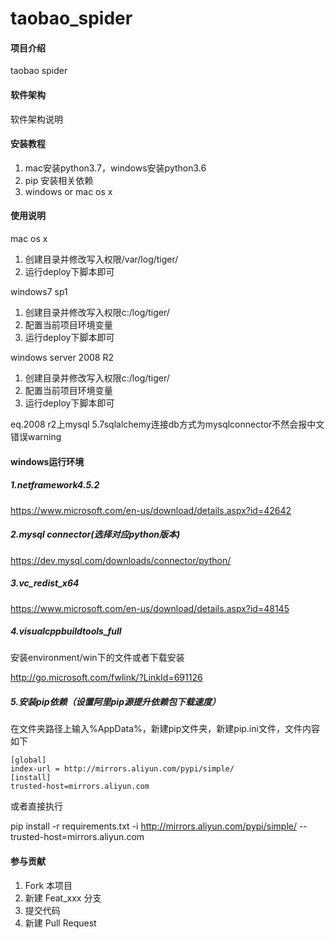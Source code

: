 # taobao_spider

#### 项目介绍
taobao spider

#### 软件架构
软件架构说明


#### 安装教程

1. mac安装python3.7，windows安装python3.6
2. pip 安装相关依赖
2. windows or mac os x

#### 使用说明
mac os x
1. 创建目录并修改写入权限/var/log/tiger/
2. 运行deploy下脚本即可

windows7 sp1
1. 创建目录并修改写入权限c:/log/tiger/
2. 配置当前项目环境变量
3. 运行deploy下脚本即可

windows server 2008 R2
1. 创建目录并修改写入权限c:/log/tiger/
2. 配置当前项目环境变量
3. 运行deploy下脚本即可

eq.2008 r2上mysql 5.7sqlalchemy连接db方式为mysqlconnector不然会报中文错误warning

#### windows运行环境

##### 1.netframework4.5.2

https://www.microsoft.com/en-us/download/details.aspx?id=42642

##### 2.mysql connector(选择对应python版本)

https://dev.mysql.com/downloads/connector/python/

##### 3.vc_redist_x64

https://www.microsoft.com/en-us/download/details.aspx?id=48145

##### 4.visualcppbuildtools_full

安装environment/win下的文件或者下载安装 

http://go.microsoft.com/fwlink/?LinkId=691126

##### 5.安装pip依赖（设置阿里pip源提升依赖包下载速度）

在文件夹路径上输入%AppData%，新建pip文件夹，新建pip.ini文件，文件内容如下
```
[global]  
index-url = http://mirrors.aliyun.com/pypi/simple/
[install]
trusted-host=mirrors.aliyun.com
```
或者直接执行

pip install -r requirements.txt -i http://mirrors.aliyun.com/pypi/simple/ --trusted-host=mirrors.aliyun.com

#### 参与贡献

1. Fork 本项目
2. 新建 Feat_xxx 分支
3. 提交代码
4. 新建 Pull Request
